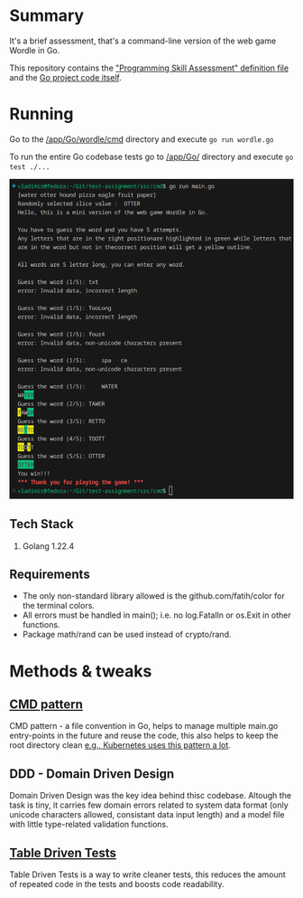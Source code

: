 # Summary
It's a brief assessment, that's a command-line version of the web game Wordle in Go.

This repository contains the ["Programming Skill Assessment" definition file](wordletest_go_v1.odt) and the [Go project code itself](/app/Go/).

# Running
Go to the [/app/Go/wordle/cmd](/app/Go/wordle/cmd/) directory and    execute `go run wordle.go`  

To run the entire Go codebase tests go to [/app/Go/](/app/Go/) directory and execute `go test ./...`


![alt text](assets/image.png)

## Tech Stack
1) Golang 1.22.4

## Requirements
* The only non-standard library allowed is the github.com/fatih/color for the terminal colors.
* All errors must be handled in main(); i.e. no log.Fatalln or os.Exit in other functions.
* Package math/rand can be used instead of crypto/rand.     

# Methods & tweaks
## [CMD pattern](https://github.com/golang-standards/project-layout/blob/master/cmd/README.md)
CMD pattern - a file convention in Go, helps to manage multiple main.go entry-points in the future and reuse the code, this also helps to keep the root directory clean [e.g., Kubernetes uses this pattern a lot](https://github.com/kubernetes/kubernetes/tree/master/cmd). 

## DDD - Domain Driven Design
Domain Driven Design was the key idea behind thisc codebase. Altough the task is tiny, it carries few domain errors related to system data format (only unicode characters allowed, consistant data input length) and a model file with little type-related validation functions.

## [Table Driven Tests](https://go.dev/wiki/TableDrivenTests)
Table Driven Tests is a way to write cleaner tests, this reduces the amount of repeated code in the tests and boosts code readability. 

